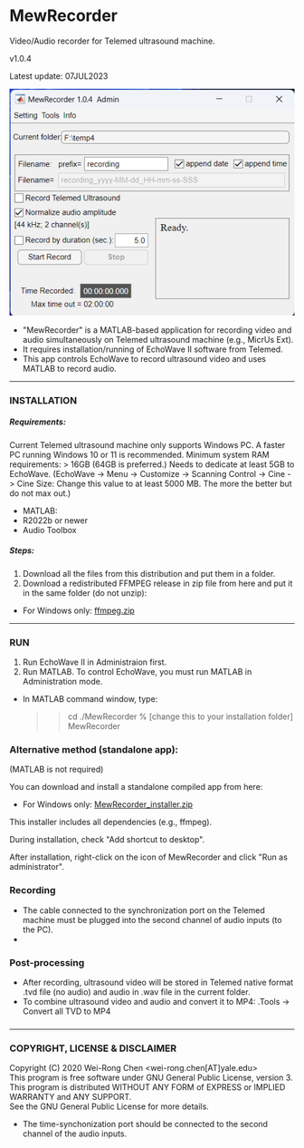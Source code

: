 # MewRecorder
Video/Audio recorder for Telemed ultrasound machine. 

v1.0.4

Latest update: 07JUL2023

<p align="center"><img src="./Screenshots/MWR_main-screen.png" width="550"></p>

- "MewRecorder" is a MATLAB-based application for recording video and audio simultaneously on Telemed ultrasound machine (e.g., MicrUs Ext).
- It requires installation/running of EchoWave II software from Telemed.
- This app controls EchoWave to record ultrasound video and uses MATLAB to record audio.
------------------------------------------
### INSTALLATION
##### Requirements:
Current Telemed ultrasound machine only supports Windows PC. 
A faster PC running Windows 10 or 11 is recommended. 
Minimum system RAM requirements: > 16GB (64GB is preferred.) 
Needs to dedicate at least 5GB to EchoWave. 
(EchoWave -> Menu -> Customize -> Scanning Control -> Cine -> Cine Size:  Change this value to at least 5000 MB. The more the better but do not max out.)

- MATLAB:
-   R2022b or newer
-   Audio Toolbox

##### Steps:
1. Download all the files from this distribution and put them in a folder. 
2. Download a redistributed FFMPEG release in zip file from here and put it in the same folder (do not unzip):
  - For Windows only: [ffmpeg.zip](https://yaleedu-my.sharepoint.com/:u:/g/personal/wei-rong_chen_yale_edu/Ec0_HMhojDFCvtdyo0AjN8wBfkx9LccKPOwctLRuKnLWGQ?e=bB5M37) 
------------------------------------------
### RUN
1. Run EchoWave II in Administraion first.
2. Run MATLAB. To control EchoWave, you must run MATLAB in Administration mode. 

- In MATLAB command window, type:
     >> cd ./MewRecorder  % [change this to your installation folder]  
     >> MewRecorder
     
### Alternative method (standalone app):
(MATLAB is not required)

You can download and install a standalone compiled app from here:

- For Windows only: [MewRecorder_installer.zip](https://yaleedu-my.sharepoint.com/:u:/g/personal/wei-rong_chen_yale_edu/EdBz8q17uFJOpks6ysuLr4IBz4YFsLuTm_21nVLe60RUnw?e=ZWGflK) 

This installer includes all dependencies (e.g., ffmpeg). 

During installation, check "Add shortcut to desktop". 

After installation, right-click on the icon of MewRecorder and click "Run as administrator". 
### Recording
- The cable connected to the synchronization port on the Telemed machine must be plugged into the second channel of audio inputs (to the PC).
- 
### Post-processing
- After recording, ultrasound video will be stored in Telemed native format .tvd file (no audio) and audio in .wav file in the current folder. 
- To combine ultrasound video and audio and convert it to MP4: 
.Tools -> Convert all TVD to MP4

###
--------------------------------
### COPYRIGHT, LICENSE & DISCLAIMER
Copyright (C) 2020 Wei-Rong Chen <wei-rong.chen[AT]yale.edu>  
This program is free software under GNU General Public License, version 3.  
This program is distributed WITHOUT ANY FORM of EXPRESS or IMPLIED WARRANTY and ANY SUPPORT.    
See the GNU General Public License for more details.  




   
- The time-synchonization port should be connected to the second channel of the audio inputs. 
